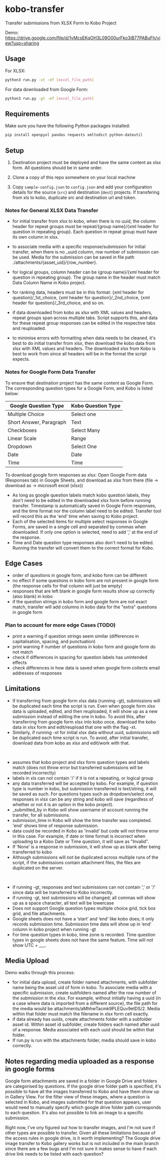 # kobo-transfer

Transfer submissions from XLSX Form to Kobo Project 

Demo: https://drive.google.com/file/d/1yMcsEKqOH3L09O00urFko3iB77PABuFh/view?usp=sharing 

## Usage

For XLSX: 
```bash
python3 run.py -xt -ef [excel_file_path]
```

For data downloaded from Google Form:
```bash
python3 run.py -gt -ef [excel_file_path]
```

## Requirements

Make sure you have the following Python packages installed:

```bash
pip install openpyxl pandas requests xmltodict python-dateutil
```

## Setup

1. Destination project must be deployed and have the same content as xlsx form. All questions should be in same order. 

2. Clone a copy of this repo somewhere on your local machine

3. Copy `sample-config.json` to `config.json` and add your configuration details
   for the source (`src`) and destination (`dest`) projects. If transfering from xls to kobo, duplicate src and destination url and token.
   
### Notes for General XLSX Data Transfer
- for initial transfer from xlsx to kobo, when there is no uuid, the column header for repeat groups must be repeat/{group name}/{xml header for question in repeating group}. Each question in repeat group must have its own column in xlsx.
- to associate media with a specific response/submission for initial transfer, when there is no _uuid column, row number of submission can be used. Media for the submission can be saved in file path ./attachments/{asset_uid}/{row_number}.
- for logical groups, column header can be {group name}/{xml header for question in repeating group}. The group name in the header must match Data Column Name in Kobo project.
- for ranking data, headers must be in this format: {xml header for question}/_1st_choice, {xml header for question}/_2nd_choice, {xml header for question}/_3rd_choice, and so on.

- if data downloaded from kobo as xlsx with XML values and headers, repeat groups span across multiple tabs. Script supports this, and data for these repeat group responses can be edited in the respective tabs and reuploaded.
- to minimise errors with formatting when data needs to be cleaned, it's best to do initial transfer from xlsx, then download the kobo data from xlsx with XML values and headers. The downloaded xlsx from Kobo is best to work from since all headers will be in the format the script expects. 

### Notes for Google Form Data Transfer

To ensure that destination project has the same content as Google Form. The corresponding question types for a Google Form, and Kobo is listed below:

|Google Question Type | Kobo Question Type |
| -------- | -------- |
| Multiple Choice | Select one |
| Short Answer, Paragraph |Text|
| Checkboxes | Select Many|
| Linear Scale | Range |
| Dropdown | Select One|
| Date | Date |
| Time | Time |

To download google form responses as xlsx:
   Open Google Form data (Responses tab) in Google Sheets, and download as xlsx from there (file → download as → microsoft excel (xlsx))

- As long as google question labels match kobo question labels, they don't need to be edited in the downloaded xlsx form before running transfer. Timestamp is automatically saved in Google Form responses, and the time format nor the column label need to be edited. Transfer tool will record this as the 'end' time when saving to Kobo project. 
- Each of the selected items for multiple select responses in Google Forms, are saved in a single cell and separated by commas when downloaded. If only one option is selected, need to add ',' at the end of the response.
- Time and Date question type responses also don't need to be edited. Running the transfer will convert them to the correct format for Kobo.

## Edge Cases
- order of questions in google form, and kobo form can be different
- no effect if some questions in kobo form are not present in google form (the response cells for that column will just be empty)
- responses that are left blank in google form results show up correctly (also blank) in kobo
- if the question strings in kobo form and google form are not exact match, transfer will add columns in kobo data for the "extra" questions in google form 
  
### Plan to account for more edge Cases (TODO)
- print a warning if question strings seem similar (differences in capitalisation, spacing, and punctuation)
- print warning if number of questions in kobo form and google form do not match
- check if differences in spacing for question labels has unintended effects
- check differences in how data is saved when google form collects email addresses of responses
  
## Limitations
- If transferring from google form xlsx data (running -gt), submissions will be duplicated each time the script is run. Even when google form xlsx data is uploaded, edited, and then reuploaded, it will show up as a new submission instead of editing the one in kobo. To avoid this, after transferring from google form xlsx into kobo once, download the kobo data in xlsx form and edit/reupload that one with the flag -xt.
- Similarly, if running -xt for initial xlsx data without uuid, submissions will be duplicated each time script is run. To avoid, after initial transfer, download data from kobo as xlsx and edit/work with that. 

<br>

- assumes that kobo project and xlsx form question types and labels match (does not throw error but transferred submissions will be recorded incorrectly)
- labels in xls can not contain '/' if it is not a repeating, or logical group
- any data transferred will be accepted by kobo. For example, if question type is number in kobo, but submission transferred is text/string, it will be saved as such. For questions types such as dropdown/select one, responses in xlsx can be any string and kobo will save (regardless of whether or not it is an option in the kobo project). 
- _submitted_by in Kobo will show username of account running the transfer, for all submissions.
- submission_time in Kobo will show the time transfer was completed. 'end' shows time of response submission.
- data could be recorded in Kobo as 'invalid' but code will not throw error in this case. For example, if date or time format is incorrect when uploading to a Kobo Date or Time question, it will save as "Invalid". 
- If ‘None’ is a response in submission, it will show up as blank after being transferred to kobo
- Although submissions will not be duplicated across multiple runs of the script, if the submissions contain attachment files, the files are duplicated on the server.

<br>

- if running -gt, responses and text submissions can not contain ',' or '/' since data will be transferred to Kobo incorrectly.
- if running -gt, text submissions will be changed; all commas will show up as a space character, all text will be lowercase
- Does not support Google question types multiple choice grid, tick box grid, and file attachments.
- Google sheets does not have a ‘start’ and ‘end’ like kobo does; it only records submission time. Submission time data will show up in ‘end’ column in kobo project when running -gt
- For time question types in kobo, time zone is recorded. Time question types in google sheets does not have the same feature. Time will not show UTC + ___. 

 ## Media Upload
Demo walks through this process:
 - for initial data upload, create folder named attachments, with subfolder name being the asset uid of form in kobo. To associate media with a specific submission, create subfolders named after the row number of the submission in the xlsx. For example, without initially having a uuid (in a case where data is imported from a different source), the file path for the media would be attachments/aMhhwTacmk9PLEQuv9etDS/2. Media within that folder must match the filename in xlsx form cell exactly.
- if data already has uuids, create attachments folder with a subfolder asset id. Within asset id subfolder, create folders each named after uuid of a response. Media associated with each uuid should be within that folder.
- If run.py is run with the attachments folder, media should save in kobo correctly. 
 
 ## Notes regarding media uploaded as a response in google forms
Google form attachments are saved in a folder in Google Drive and folders are categorised by questions. If the google drive folder path is specified, it's possible to have all the images transferred to Kobo and have them show up in Gallery View. 
For the filter view of these images, where a question is selected in Kobo, and images submitted for that question appears, user would need to manually specify which google drive folder path corresponds to each question. It's also not possible to link an image to a specific submission. 

Right now, I've ony figured out how to transfer images, and I'm not sure if other types are possible to transfer. Given all these limitations because of the access rules in google drive, is it worth implementing? The Google drive image transfer to Kobo gallery works but is not included in the main branch since there are a few bugs and I'm not sure it makes sense to have if each drive link needs to be listed with each question? 
